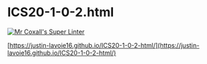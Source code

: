 # ICS20-1-0-2.html

[![Mr Coxall's Super Linter](https://github.com/Justin-Lavoie16/ICS20-1-0-2/workflows/Mr%20Coxall's%20Super%20Linter/badge.svg)](https://github.com/Justin-Lavoie16/ICS20-1-0-2/actions/)

[https://justin-lavoie16.github.io/ICS20-1-0-2-html/](https://justin-lavoie16.github.io/ICS20-1-0-2-html/)
